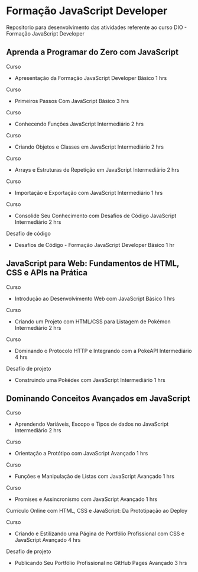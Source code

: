 # Formação JavaScript Developer
Repositorio para desenvolvimento das atividades referente ao curso DIO - Formação JavaScript Developer

## Aprenda a Programar do Zero com JavaScript

Curso
- Apresentação da Formação JavaScript Developer
Básico
1 hrs

Curso
- Primeiros Passos Com JavaScript
Básico
3 hrs

Curso
- Conhecendo Funções JavaScript
Intermediário
2 hrs

Curso
- Criando Objetos e Classes em JavaScript
Intermediário
2 hrs

Curso
- Arrays e Estruturas de Repetição em JavaScript
Intermediário
2 hrs

Curso
- Importação e Exportação com JavaScript
Intermediário
1 hrs

Curso
- Consolide Seu Conhecimento com Desafios de Código JavaScript
Intermediário
2 hrs

Desafio de código
- Desafios de Código - Formação JavaScript Developer
Básico
1 hr

## JavaScript para Web: Fundamentos de HTML, CSS e APIs na Prática

Curso
- Introdução ao Desenvolvimento Web com JavaScript
Básico
1 hrs

Curso
- Criando um Projeto com HTML/CSS para Listagem de Pokémon
Intermediário
2 hrs

Curso
- Dominando o Protocolo HTTP e Integrando com a PokeAPI
Intermediário
4 hrs

Desafio de projeto
- Construindo uma Pokédex com JavaScript
Intermediário
1 hrs

## Dominando Conceitos Avançados em JavaScript

Curso
- Aprendendo Variáveis, Escopo e Tipos de dados no JavaScript
Intermediário
2 hrs

Curso
- Orientação a Protótipo com JavaScript
Avançado
1 hrs

Curso
- Funções e Manipulação de Listas com JavaScript
Avançado
1 hrs

Curso
- Promises e Assincronismo com JavaScript
Avançado
1 hrs

Currículo Online com HTML, CSS e JavaScript: Da Prototipação ao Deploy

Curso
- Criando e Estilizando uma Página de Portfólio Profissional com CSS e JavaScript
Avançado
4 hrs

Desafio de projeto
- Publicando Seu Portfólio Profissional no GitHub Pages
Avançado
3 hrs
